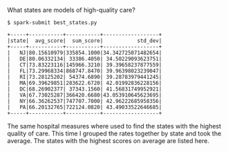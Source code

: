What states are models of high-quality care?

```
$ spark-submit best_states.py

+-----+-----------+-----------+------------------+                              
|state|  avg_score|  sum_score|           std_dev|
+-----+-----------+-----------+------------------+
|   NJ|80.15610979|335854.1000|34.342725071482654|
|   DE|80.06332134| 33386.4050| 34.50229093623751|
|   CT|73.83223116|145966.3210| 39.39658237877559|
|   FL|73.29968334|868747.8470| 39.96398023239047|
|   RI|73.28125202| 54374.6890| 39.28783979441245|
|   MA|69.39629851|283622.6720| 42.01992836228156|
|   DC|68.26902377| 37343.1560| 41.56831749952921|
|   VA|67.73025287|366420.6680|43.053910645623695|
|   NY|66.36262537|747707.7000| 42.96222685958356|
|   PA|66.20132765|722124.0820| 43.49033522646685|
+-----+-----------+-----------+------------------+
```

The same hospital measures where used to find the states with the highest quality of care. This time I grouped the rates together by state and took the average. The states with the highest scores on average are listed here.
